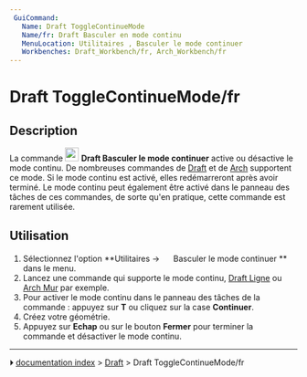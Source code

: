 ```yaml
---
 GuiCommand:
   Name: Draft ToggleContinueMode
   Name/fr: Draft Basculer en mode continu
   MenuLocation: Utilitaires , Basculer le mode continuer
   Workbenches: Draft_Workbench/fr, Arch_Workbench/fr
---
```


# Draft ToggleContinueMode/fr

## Description

La commande <img alt="" src=images/Draft_ToggleContinueMode.svg  style="width:24px;"> **Draft Basculer le mode continuer** active ou désactive le mode continu. De nombreuses commandes de [Draft](Draft_Workbench/fr.md) et de [Arch](Arch_Workbench/fr.md) supportent ce mode. Si le mode continu est activé, elles redémarreront après avoir terminé. Le mode continu peut également être activé dans le panneau des tâches de ces commandes, de sorte qu\'en pratique, cette commande est rarement utilisée.

## Utilisation

1.  Sélectionnez l\'option **Utilitaires → <img src="images/Draft_ToggleContinueMode.svg" width=16px> Basculer le mode continuer ** dans le menu.
2.  Lancez une commande qui supporte le mode continu, [Draft Ligne](Draft_Line/fr.md) ou [Arch Mur](Arch_Wall/fr.md) par exemple.
3.  Pour activer le mode continu dans le panneau des tâches de la commande : appuyez sur **T** ou cliquez sur la case **Continuer**.
4.  Créez votre géométrie.
5.  Appuyez sur **Echap** ou sur le bouton **Fermer** pour terminer la commande et désactiver le mode continu.



---
⏵ [documentation index](../README.md) > [Draft](Draft_Workbench.md) > Draft ToggleContinueMode/fr

